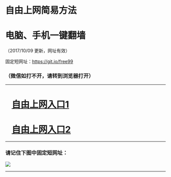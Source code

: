 ﻿# 自由上网简易方法

# 电脑、手机一键翻墙

（2017/10/09 更新，网址有效）

固定短网址：https://git.io/free99

### （微信如打不开，请转到浏览器打开）


***





# &nbsp;&nbsp; <a href="http://ft918514563.fwq-tz-1001.info/fwqtz01.html?t=100900116842 " target="_blank">自由上网入口1</a>
# &nbsp;&nbsp; <a href="http://ft187266848.fwq-tz-1002.info/fwqtz02.html?t=100900128912 " target="_blank">自由上网入口2</a>
***

### 请记住下图中固定短网址：

<img src="https://s3-us-west-2.amazonaws.com/fwq-1001/yjfq-20170905okok.png" /> 


***

